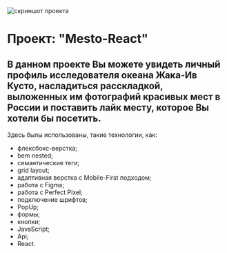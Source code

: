 <div>
  <img src="../src/images/mesto_react.png" alt="скриншот проекта">
</div>

# Проект: "Mesto-React"

## В данном проекте Вы можете увидеть личный профиль исследователя океана Жака-Ив Кусто, насладиться расскладкой, выложенных им фотографий красивых мест в России и поставить лайк месту, которое Вы хотели бы посетить.

Здесь былы использованы, такие технологии, как:

* флексбокс-верстка;
* bem nested;
* семантические теги;
* grid layout;
* адаптивная верстка с Mobile-First подходом;
* работа с Figma;
* работа с Perfect Pixel;
* подключение шрифтов;
* PopUp;
* формы;
* кнопки;
* JavaScript;
* Api;
* React.
